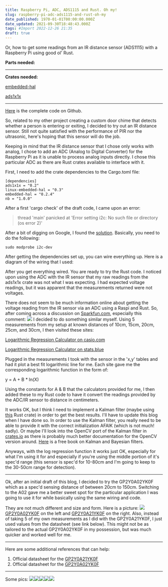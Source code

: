 ```yaml
---
title: Raspberry Pi, ADC, ADS1115 and Rust. Oh my!
slug: raspberry-pi-adc-ads1115-and-rust-oh-my
date_published: 1970-01-01T00:00:00.000Z
date_updated: 2021-09-30T18:48:43.000Z
tags: #Import 2022-12-26 21:35
draft: true
---
```


Or, how to get some readings from an IR distance sensor (ADS1115) with a Raspberry Pi using good ol' Rust.

**Parts needed:**

---

**Crates needed:**

[embedded-hal](https://crates.io/crates/embedded-hal)

[ads1x1x](https://crates.io/crates/ads1x1x)

---

[Here](https://github.com/gsuyemoto/rust-pi-adc-ir-distance) is the complete code on Github.

So, related to my other project creating a custom door chime that detects whether a person is entering or exiting, I decided to try out an IR distance sensor. Still not quite satisfied with the performance of PIR nor the ultrasonic, here's hoping that this sensor will do the job.

Keeping in mind that the IR distance sensor that I chose only works with analog, I chose to add an ADC (Analog to Digital Converter) for the Raspberry Pi as it is unable to process analog inputs directly. I chose this particular ADC as there are Rust crates available to interface with it.

First, I need to add the crate dependencies to the Cargo.toml file:

    [dependencies]
    ads1x1x = "0.2"
    linux-embedded-hal = "0.3"
    embedded-hal = "0.2.4"
    nb = "1.0.0"

After a first 'cargo check' of the draft code, I came upon an error:

> thread 'main' panicked at 'Error setting i2c: No such file or directory (os error 2)'

After a bit of digging on Google, I found the [solution](https://www.raspberrypi.org/forums/viewtopic.php?t=115080). Basically, you need to do the following:

    sudo modprobe i2c-dev

After getting the dependencies set up, you can wire everything up. Here is a diagram of the wiring that I used:

After you get everything wired. You are ready to try the Rust code. I noticed upon using the ADC with the IR sensor that my raw readings from the ads1x1x crate was not what I was expecting. I had expected voltage readings, but it was apparent that the measurements returned were not voltages.

There does not seem to be much information online about getting the voltage reading from the IR sensor via an ADC using a Raspi and Rust. So, after coming across a discussion on [Sparkfun.com](https://www.sparkfun.com/products/8958#comment-4f864d34ce395f9161000000), especially this comment:
![](https://scratchthecurious.com/content/images/2021/04/Screen-Shot-2021-04-10-at-4.20.07-PM.png)
I decided to do something similar myself. Using 5 measurements from my setup at known distances of 10cm, 15cm, 20cm, 25cm, and 30cm, I then visited these sites:

[Logarithmic Regression Calculator on casio.com](https://keisan.casio.com/exec/system/14059930226691)

[Logarithmic Regression Calculator on stats.blue](https://stats.blue/Stats_Suite/logarithmic_regression_calculator.html)

Plugged in the measurements I took with the sensor in the 'x,y' tables and had it plot a best fit logarithmic line for me. Each site gave me the corresponding logarithmic function in the form of:

y = A + B * ln(X)

Using the constants for A & B that the calculators provided for me, I then added these to my Rust code to have it convert the readings provided by the ADC/IR sensor to distance in centimeters.

It works OK, but I think I need to implement a Kalman filter (maybe using [this](https://crates.io/crates/filter) Rust crate) in order to get the best results. I'll have to update this blog when I have done so. In order to use the Kalman filter, you really need to be able to provide it with the correct initialization AFAIK (which is not much! sadly). Or maybe I'll look into the OpenCV port of the Kalman filter in[ crates.io](https://crates.io/crates/kalman_filter) as there is probably much better documentation for the OpenCV version around. [Here](https://github.com/rlabbe/Kalman-and-Bayesian-Filters-in-Python) is a free book on Kalman and Bayesian filters.

Anyways, with the log regression function it works just OK, especially for what I'm using it for and especially if you're using the middle portion of it's spec'd range (this sensor is spec'd for 10-80cm and I'm going to keep to the 30-50cm range for detection).

---

Ok, after an initial draft of this blog, I decided to try the GP2Y0A02YK0F which as a spec'd sensing distance of between 20cm to 150cm. Switching to the A02 gave me a better sweet spot for the particular application I was going to use it for while basically using the same wiring and code.

They are not much different and size and form. Here is a picture:
![](https://scratchthecurious.com/content/images/2021/04/IMG_0984.jpg)[GP2Y0A02YK0F](https://www.mouser.com/datasheet/2/365/GP2Y0A02YK0F_13May05_Spec_ED-05G127-1652666.pdf) on the left and [GP2Y0A21YK0F](https://global.sharp/products/device/lineup/data/pdf/datasheet/gp2y0a21yk_e.pdf) on the right.
Also, instead of taking 5 of my own measurements as I did with the GP2Y0A21YK0F, I just used values from the datasheet (see link below). This might not be as tailored to the actual GP2Y0A02YK0F in my possession, but was much quicker and worked well for me.

---

Here are some additional references that can help:

1. Official datasheet for the [GP2Y0A21YK0F](https://global.sharp/products/device/lineup/data/pdf/datasheet/gp2y0a21yk_e.pdf)
2. Official datasheet for the [GP2Y0A02YK0F](https://www.mouser.com/datasheet/2/365/GP2Y0A02YK0F_13May05_Spec_ED-05G127-1652666.pdf)

---

Some pics:
![](https://scratchthecurious.com/content/images/2021/03/IMG_0946.jpg)![](https://scratchthecurious.com/content/images/2021/03/IMG_0947.JPG)![](https://scratchthecurious.com/content/images/2021/03/IMG_0948.jpg)![](https://scratchthecurious.com/content/images/2021/03/IMG_0949.jpg)![](https://scratchthecurious.com/content/images/2021/03/IMG_0945.jpg)
